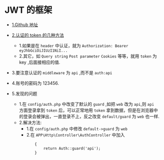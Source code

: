 # JWT 的框架

* [1.Github 地址](https://github.com/tymondesigns/jwt-auth)
* [2.认证的 token 的几种方法](http://jwt-auth.readthedocs.io/en/develop/quick-start/#authenticated-requests)
    * 1.如果是在 `header` 中认证，就为 `Authorization: Bearer eyJhbGciOiJIUzI1NiI...`
    * 2.其它，如 `Query string` `Post parameter` `Cookies` 等等，就用  `token` 为 key ,后面接相应的值.
    
* 3.要注意认证的 `middleware` 为 `api` ,而不是 `auth:api`


* 4.账号的密码为 123456.

* 5.发现的问题
    * 1.在 `config/auth.php` 中改变了默认的 `guard` ,如把 `web` 改为 `api`,则 `api` 方面登录拿到 `token` 后，可以正常地用 `token` 拿到数据，但是在浏览器中的登录会被弹出，一直登录不上，反之改变 `default/guard` 为 `web` 也一样.
    * 2.解决方法: 
        * 1.在 `config/auth.php` 中修改 `default->guard` 为 `web`
        * 2.在 `APP\Http\Controller\AuthController` 中加入 
        ``` protected function guard()
               {
                   return Auth::guard('api');
               }
         ```
